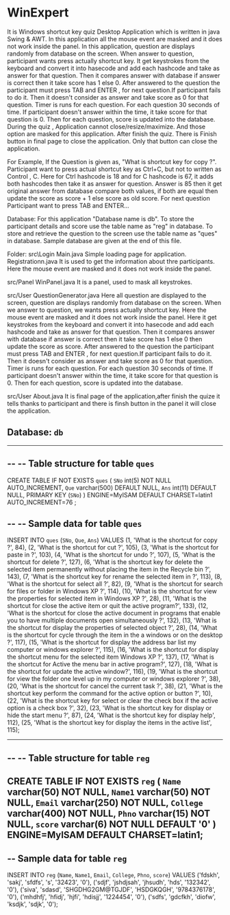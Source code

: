 # WinExpert

It is Windows shortcut key quiz Desktop Application which is written in java Swing & AWT.
In this application all the mouse event are masked and it does not work inside the panel.
 In this application, question are displays randomly from database on the screen. When answer to question, participant wants press actually shortcut key.
 It get keystrokes from the keyboard and convert it into hasecode and add each hashcode and take as answer for that question. Then it compares answer with database if answer is correct then it take score has 1 else 0.
 After answered to the question the participant must press TAB and  ENTER , for next question.If participant fails to do it. Then it doesn't consider as answer and take score as 0 for that question.
 Timer is runs for each question. For each question 30 seconds of time. If participant doesn't answer within the time, it take score for that question is 0. 
 Then for each question, score is updated into the database.
During the quiz , Application cannot close/resize/maximize. And those option are masked for this application.
After finish the quiz. There is Finish button in final page to close the application. Only that button can close the application.

For Example,
 If the Question is given as, "What is shortcut key for copy ?". Participant want to press actual shortcut key as Ctrl+C, but not to written as Control , C. 
 Here for Ctrl hashcode is 18 and for C hashcode is 67, it adds both hashcodes then take it as answer for question. 
 Answer is 85 then it get original answer from database compare both values, if both are equal then update the score as score + 1 else score as old score.
 For next question Participant want to press TAB and ENTER...

Database:
For this application "Database name is db".
To store the participant details and score use the table name as "reg" in database.
To store and retrieve the question to the screen use the table name as "ques" in database.
Sample database are given at the end of this file.

Folder:
src\Login 
    Main.java 
      Simple loading page for application.
    Registrationn.java
      It is used to get the information about thre participants.
      Here the mouse event are masked and it does not work inside the panel.

src/Panel
    WinPanel.java
      It is a panel, used to mask all keystrokes.
 
 src/User
    QuestionGenerator.java
      Here all question are displayed to the screen, question are displays randomly from database on the screen. When we answer to question, we wants press actually shortcut key.
      Here the mouse event are masked and it does not work inside the panel.
      Here it get keystrokes from the keyboard and convert it into hasecode and add each hashcode and take as answer for that question.
      Then it compares answer with database if answer is correct then it take score has 1 else 0 then update the score as score.
       After answered to the question the participant must press TAB and  ENTER , for next question.If participant fails to do it. Then it doesn't consider as answer and take score as 0 for that question.
 Timer is runs for each question. For each question 30 seconds of time. If participant doesn't answer within the time, it take score for that question is 0. 
 Then for each question, score is updated into the database.
 
 src/User
    About.java
    It is final page of the application,after finish the quize it tells thanks to participant and there is finsh button in the panel it will close the application. 
      

Database: `db`
--

-- --------------------------------------------------------

--
-- Table structure for table `ques`
--

CREATE TABLE IF NOT EXISTS `ques` (
  `SNo` int(5) NOT NULL AUTO_INCREMENT,
  `Que` varchar(500) DEFAULT NULL,
  `Ans` int(11) DEFAULT NULL,
  PRIMARY KEY (`SNo`)
) ENGINE=MyISAM  DEFAULT CHARSET=latin1 AUTO_INCREMENT=76 ;

--
-- Sample data for table `ques`
--

INSERT INTO `ques` (`SNo`, `Que`, `Ans`) VALUES
(1, 'What is the shortcut for copy ?', 84),
(2, 'What is the shortcut for cut ?', 105),
(3, 'What is the shortcut for paste in ?', 103),
(4, 'What is the shortcut for undo ?', 107),
(5, 'What is the shortcut for delete ?', 127),
(6, 'What is the shortcut key for delete the selected item permanently without placing the item in the Recycle bin ?', 143),
(7, 'What is the shortcut key for rename the selected item in ?', 113),
(8, 'What is the shortcut for select all ?', 82),
(9, 'What is the shortcut for search for files or folder in Windows XP ?', 114),
(10, 'What is the shortcut for view the properties for selected item in Windows XP ?', 28),
(11, 'What is the shortcut for close the active item or quit the active program?', 133),
(12, 'What is the shortcut for close the active document in programs that enable you to have multiple documents open simultaneously ?', 132),
(13, 'What is the shortcut for display the properties of selected object ?', 28),
(14, 'What is the shortcut for cycle through the item in the a windows or on the desktop ?', 117),
(15, 'What is the shortcut for display the address bar list my computer or windows explorer ?', 115),
(16, 'What is the shortcut for display the shortcut menu for the selected item Windows XP ?', 137),
(17, 'What is the shortcut for Active the menu bar in active program?', 127),
(18, 'What is the shortcut for update the active window?', 116),
(19, 'What is the shortcut for view the folder one level up in my computer or windows explorer ?', 38),
(20, 'What is the shortcut for cancel the current task ?', 38),
(21, 'What is the shortcut key perform the command for the active option or button ?', 10),
(22, 'What is the shortcut key for select or clear the check box if the active option is a check box ?', 32),
(23, 'What is the shortcut key for display or hide the start menu ?', 87),
(24, 'What is the shortcut key for display help', 112),
(25, 'What is the shortcut key for display the items in the active list', 115);

-- --------------------------------------------------------

--
-- Table structure for table `reg`
--

CREATE TABLE IF NOT EXISTS `reg` (
  `Name` varchar(50) NOT NULL,
  `Name1` varchar(50) NOT NULL,
  `Email` varchar(250) NOT NULL,
  `College` varchar(400) NOT NULL,
  `Phno` varchar(15) NOT NULL,
  `score` varchar(6) NOT NULL DEFAULT '0'
) ENGINE=MyISAM DEFAULT CHARSET=latin1;
--
-- Sample data for table `reg`
--

INSERT INTO `reg` (`Name`, `Name1`, `Email`, `College`, `Phno`, `score`) VALUES
('fdskh', 'sakj', 'sfdfs', 's', '32423', '0'),
('sdjf', 'jshdjsah', 'jhsudh', 'hds', '132342', '0'),
('siva', 'sdasd', 'SHGDHG2GM@TGJDF', 'HSDGKQGH', '9784376178', '0'),
('mhdhfj', 'hfidj', 'hjfi', 'hdisjj', '1224454', '0'),
('sdfs', 'gdcfkh', 'diofw', 'ksdjk', 'sdjk', '0');
      
